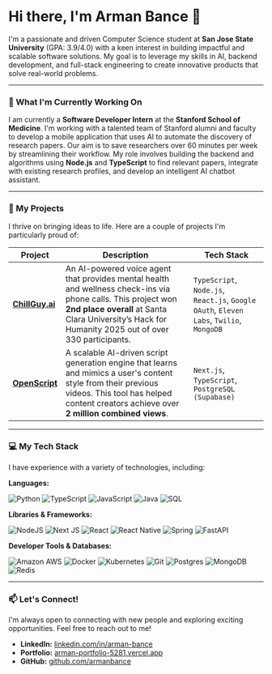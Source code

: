 # Hi there, I'm Arman Bance 👋

I'm a passionate and driven Computer Science student at **San Jose State University** (GPA: 3.9/4.0) with a keen interest in building impactful and scalable software solutions. My goal is to leverage my skills in AI, backend development, and full-stack engineering to create innovative products that solve real-world problems.

---

### 🔭 What I'm Currently Working On

I am currently a **Software Developer Intern** at the **Stanford School of Medicine**. I'm working with a talented team of Stanford alumni and faculty to develop a mobile application that uses AI to automate the discovery of research papers. Our aim is to save researchers over 60 minutes per week by streamlining their workflow. My role involves building the backend and algorithms using **Node.js** and **TypeScript** to find relevant papers, integrate with existing research profiles, and develop an intelligent AI chatbot assistant.

---

### 🚀 My Projects

I thrive on bringing ideas to life. Here are a couple of projects I'm particularly proud of:

| Project                                       | Description                                                                                                                                                                                          | Tech Stack                                                                                              |
| --------------------------------------------- | ---------------------------------------------------------------------------------------------------------------------------------------------------------------------------------------------------- | ------------------------------------------------------------------------------------------------------- |
| **[ChillGuy.ai](https://devpost.com)** | An AI-powered voice agent that provides mental health and wellness check-ins via phone calls. This project won **2nd place overall** at Santa Clara University’s Hack for Humanity 2025 out of over 330 participants. | `TypeScript`, `Node.js`, `React.js`, `Google OAuth`, `Eleven Labs`, `Twilio`, `MongoDB`                  |
| **[OpenScript](https://www.openscript.me)** | A scalable AI-driven script generation engine that learns and mimics a user's content style from their previous videos. This tool has helped content creators achieve over **2 million combined views**. | `Next.js`, `TypeScript`, `PostgreSQL (Supabase)`                                                        |

---

### 💻 My Tech Stack

I have experience with a variety of technologies, including:

**Languages:**

![Python](https://img.shields.io/badge/python-3670A0?style=for-the-badge&logo=python&logoColor=ffdd54)
![TypeScript](https://img.shields.io/badge/typescript-%23007ACC.svg?style=for-the-badge&logo=typescript&logoColor=white)
![JavaScript](https://img.shields.io/badge/javascript-%23323330.svg?style=for-the-badge&logo=javascript&logoColor=%23F7DF1E)
![Java](https://img.shields.io/badge/java-%23ED8B00.svg?style=for-the-badge&logo=openjdk&logoColor=white)
![SQL](https://img.shields.io/badge/sql-%23025E8C.svg?style=for-the-badge&logo=postgresql&logoColor=white)

**Libraries & Frameworks:**

![NodeJS](https://img.shields.io/badge/node.js-6DA55F?style=for-the-badge&logo=node.js&logoColor=white)
![Next JS](https://img.shields.io/badge/Next-black?style=for-the-badge&logo=next.js&logoColor=white)
![React](https://img.shields.io/badge/react-%2320232a.svg?style=for-the-badge&logo=react&logoColor=%2361DAFB)
![React Native](https://img.shields.io/badge/react_native-%2320232a.svg?style=for-the-badge&logo=react&logoColor=%2361DAFB)
![Spring](https://img.shields.io/badge/spring-%236DB33F.svg?style=for-the-badge&logo=spring&logoColor=white)
![FastAPI](https://img.shields.io/badge/FastAPI-005571?style=for-the-badge&logo=fastapi)

**Developer Tools & Databases:**

![Amazon AWS](https://img.shields.io/badge/AWS-%23FF9900.svg?style=for-the-badge&logo=amazon-aws&logoColor=white)
![Docker](https://img.shields.io/badge/docker-%230db7ed.svg?style=for-the-badge&logo=docker&logoColor=white)
![Kubernetes](https://img.shields.io/badge/kubernetes-%23326ce5.svg?style=for-the-badge&logo=kubernetes&logoColor=white)
![Git](https://img.shields.io/badge/git-%23F05033.svg?style=for-the-badge&logo=git&logoColor=white)
![Postgres](https://img.shields.io/badge/postgresql-%23316192.svg?style=for-the-badge&logo=postgresql&logoColor=white)
![MongoDB](https://img.shields.io/badge/MongoDB-%234ea94b.svg?style=for-the-badge&logo=mongodb&logoColor=white)
![Redis](https://img.shields.io/badge/redis-%23DD0031.svg?style=for-the-badge&logo=redis&logoColor=white)

---

### 📫 Let's Connect!

I'm always open to connecting with new people and exploring exciting opportunities. Feel free to reach out to me!

- **LinkedIn:** [linkedin.com/in/arman-bance](https://linkedin.com/in/arman-bance)
- **Portfolio:** [arman-portfolio-5281.vercel.app](https://arman-portfolio-5281.vercel.app)
- **GitHub:** [github.com/armanbance](https://github.com/armanbance)
